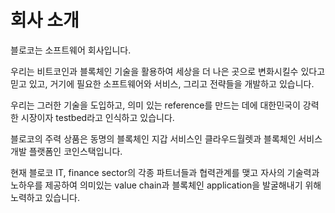 # 회사 소개

블로코는 소프트웨어 회사입니다.

우리는 비트코인과 블록체인 기술을 활용하여 세상을 더 나은 곳으로 변화시킬수 있다고 믿고 있고, 거기에 필요한 소프트웨어와 서비스, 그리고 전략들을 개발하고 있습니다.

우리는 그러한 기술을 도입하고, 의미 있는 reference를 만드는 데에 대한민국이 강력한 시장이자 testbed라고 인식하고 있습니다.

블로코의 주력 상품은 동명의 블록체인 지갑 서비스인 클라우드월렛과 블록체인 서비스 개발 플랫폼인 코인스택입니다.

현재 블로코 IT, finance sector의 각종 파트너들과 협력관계를 맺고 자사의 기술력과 노하우를 제공하여 의미있는 value chain과 블록체인 application을 발굴해내기 위해 노력하고 있습니다.

